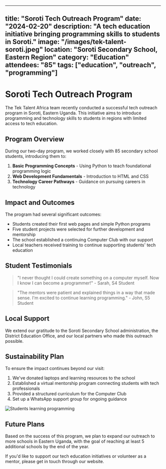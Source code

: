 
---
title: "Soroti Tech Outreach Program"
date: "2024-02-20"
description: "A tech education initiative bringing programming skills to students in Soroti."
image: "/images/tek-talent-soroti.jpeg"
location: "Soroti Secondary School, Eastern Region"
category: "Education"
attendees: "85"
tags: ["education", "outreach", "programming"]
---

# Soroti Tech Outreach Program

The Tek Talent Africa team recently conducted a successful tech outreach program in Soroti, Eastern Uganda. This initiative aims to introduce programming and technology skills to students in regions with limited access to tech education.

## Program Overview

During our two-day program, we worked closely with 85 secondary school students, introducing them to:

1. **Basic Programming Concepts** - Using Python to teach foundational programming logic
2. **Web Development Fundamentals** - Introduction to HTML and CSS
3. **Technology Career Pathways** - Guidance on pursuing careers in technology

## Impact and Outcomes

The program had several significant outcomes:

- Students created their first web pages and simple Python programs
- Five student projects were selected for further development and mentorship
- The school established a continuing Computer Club with our support
- Local teachers received training to continue supporting students' tech education

## Student Testimonials

> "I never thought I could create something on a computer myself. Now I know I can become a programmer!" - Sarah, S4 Student

> "The mentors were patient and explained things in a way that made sense. I'm excited to continue learning programming." - John, S5 Student

## Local Support

We extend our gratitude to the Soroti Secondary School administration, the District Education Office, and our local partners who made this outreach possible.

## Sustainability Plan

To ensure the impact continues beyond our visit:

1. We've donated laptops and learning resources to the school
2. Established a virtual mentorship program connecting students with tech professionals
3. Provided a structured curriculum for the Computer Club
4. Set up a WhatsApp support group for ongoing guidance

![Students learning programming](/images/tek-talent-soroti.jpeg)

## Future Plans

Based on the success of this program, we plan to expand our outreach to more schools in Eastern Uganda, with the goal of reaching at least 5 additional schools by the end of the year.

If you'd like to support our tech education initiatives or volunteer as a mentor, please get in touch through our website.
